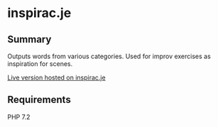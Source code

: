 # inspirac.je

## Summary

Outputs words from various categories. Used for improv exercises as inspiration for scenes.

[Live version hosted on inspirac.je](http://inspirac.je)

## Requirements

PHP 7.2
